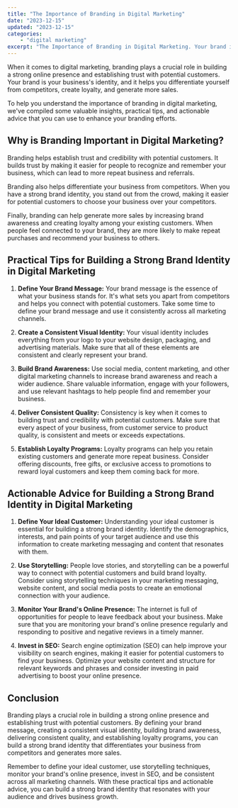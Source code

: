 ```yaml
---
title: "The Importance of Branding in Digital Marketing"
date: "2023-12-15"
updated: "2023-12-15"
categories: 
    - "digital marketing"
excerpt: "The Importance of Branding in Digital Marketing. Your brand is your business's identity, and it helps you differentiate yourself from competitors, create loyalty, and generate more sales."
--- 
```

When it comes to digital marketing, branding plays a crucial role in building a strong online presence and establishing trust with potential customers. Your brand is your business's identity, and it helps you differentiate yourself from competitors, create loyalty, and generate more sales.

To help you understand the importance of branding in digital marketing, we've compiled some valuable insights, practical tips, and actionable advice that you can use to enhance your branding efforts.

## Why is Branding Important in Digital Marketing?

Branding helps establish trust and credibility with potential customers. It builds trust by making it easier for people to recognize and remember your business, which can lead to more repeat business and referrals.

Branding also helps differentiate your business from competitors. When you have a strong brand identity, you stand out from the crowd, making it easier for potential customers to choose your business over your competitors.

Finally, branding can help generate more sales by increasing brand awareness and creating loyalty among your existing customers. When people feel connected to your brand, they are more likely to make repeat purchases and recommend your business to others.

## Practical Tips for Building a Strong Brand Identity in Digital Marketing

1. **Define Your Brand Message:** Your brand message is the essence of what your business stands for. It's what sets you apart from competitors and helps you connect with potential customers. Take some time to define your brand message and use it consistently across all marketing channels.

2. **Create a Consistent Visual Identity:** Your visual identity includes everything from your logo to your website design, packaging, and advertising materials. Make sure that all of these elements are consistent and clearly represent your brand.

3. **Build Brand Awareness:** Use social media, content marketing, and other digital marketing channels to increase brand awareness and reach a wider audience. Share valuable information, engage with your followers, and use relevant hashtags to help people find and remember your business.

4. **Deliver Consistent Quality:** Consistency is key when it comes to building trust and credibility with potential customers. Make sure that every aspect of your business, from customer service to product quality, is consistent and meets or exceeds expectations.

5. **Establish Loyalty Programs:** Loyalty programs can help you retain existing customers and generate more repeat business. Consider offering discounts, free gifts, or exclusive access to promotions to reward loyal customers and keep them coming back for more.

## Actionable Advice for Building a Strong Brand Identity in Digital Marketing

1. **Define Your Ideal Customer:** Understanding your ideal customer is essential for building a strong brand identity. Identify the demographics, interests, and pain points of your target audience and use this information to create marketing messaging and content that resonates with them.

2. **Use Storytelling:** People love stories, and storytelling can be a powerful way to connect with potential customers and build brand loyalty. Consider using storytelling techniques in your marketing messaging, website content, and social media posts to create an emotional connection with your audience.

3. **Monitor Your Brand's Online Presence:** The internet is full of opportunities for people to leave feedback about your business. Make sure that you are monitoring your brand's online presence regularly and responding to positive and negative reviews in a timely manner.

4. **Invest in SEO:** Search engine optimization (SEO) can help improve your visibility on search engines, making it easier for potential customers to find your business. Optimize your website content and structure for relevant keywords and phrases and consider investing in paid advertising to boost your online presence.

## Conclusion

Branding plays a crucial role in building a strong online presence and establishing trust with potential customers. By defining your brand message, creating a consistent visual identity, building brand awareness, delivering consistent quality, and establishing loyalty programs, you can build a strong brand identity that differentiates your business from competitors and generates more sales.

Remember to define your ideal customer, use storytelling techniques, monitor your brand's online presence, invest in SEO, and be consistent across all marketing channels. With these practical tips and actionable advice, you can build a strong brand identity that resonates with your audience and drives business growth.
